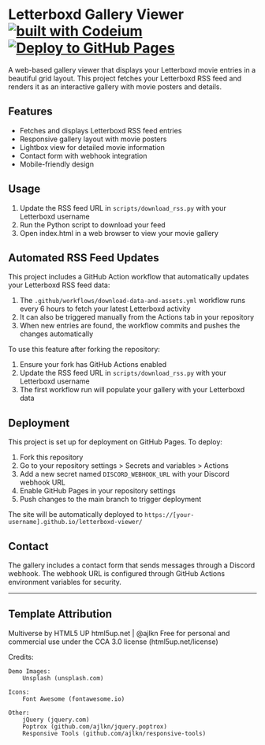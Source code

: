 # Letterboxd Gallery Viewer [![built with Codeium](https://codeium.com/badges/main)](https://codeium.com) [![Deploy to GitHub Pages](https://github.com/michaellambgelo/letterboxd-viewer/actions/workflows/deploy.yml/badge.svg)](https://github.com/michaellambgelo/letterboxd-viewer/actions/workflows/deploy.yml)

A web-based gallery viewer that displays your Letterboxd movie entries in a beautiful grid layout. This project fetches your Letterboxd RSS feed and renders it as an interactive gallery with movie posters and details.

## Features

- Fetches and displays Letterboxd RSS feed entries
- Responsive gallery layout with movie posters
- Lightbox view for detailed movie information
- Contact form with webhook integration
- Mobile-friendly design

## Usage

1. Update the RSS feed URL in `scripts/download_rss.py` with your Letterboxd username
2. Run the Python script to download your feed
3. Open index.html in a web browser to view your movie gallery

## Automated RSS Feed Updates

This project includes a GitHub Action workflow that automatically updates your Letterboxd RSS feed data:

1. The `.github/workflows/download-data-and-assets.yml` workflow runs every 6 hours to fetch your latest Letterboxd activity
2. It can also be triggered manually from the Actions tab in your repository
3. When new entries are found, the workflow commits and pushes the changes automatically

To use this feature after forking the repository:
1. Ensure your fork has GitHub Actions enabled
2. Update the RSS feed URL in `scripts/download_rss.py` with your Letterboxd username
3. The first workflow run will populate your gallery with your Letterboxd data

## Deployment

This project is set up for deployment on GitHub Pages. To deploy:

1. Fork this repository
2. Go to your repository settings > Secrets and variables > Actions
3. Add a new secret named `DISCORD_WEBHOOK_URL` with your Discord webhook URL
4. Enable GitHub Pages in your repository settings
5. Push changes to the main branch to trigger deployment

The site will be automatically deployed to `https://[your-username].github.io/letterboxd-viewer/`

## Contact

The gallery includes a contact form that sends messages through a Discord webhook. The webhook URL is configured through GitHub Actions environment variables for security.

---

## Template Attribution

Multiverse by HTML5 UP
html5up.net | @ajlkn
Free for personal and commercial use under the CCA 3.0 license (html5up.net/license)

Credits:

    Demo Images:
        Unsplash (unsplash.com)

    Icons:
        Font Awesome (fontawesome.io)

    Other:
        jQuery (jquery.com)
        Poptrox (github.com/ajlkn/jquery.poptrox)
        Responsive Tools (github.com/ajlkn/responsive-tools)
